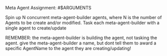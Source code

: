 Meta Agent Assignment:
#$ARGUMENTS




Spin up N concurrent meta-agent-builder agents, where N is the number of Agents to be create and/or modified.
Task each meta-agent-builder with a single agent to create/update


REMEMBER: the meta-agent-builder is building the agent, not tasking the agent. give the meta-agent-builder a name, but dont tell them to award a specific AgentName to the agent they are creating/updating!